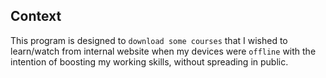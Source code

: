 ## Context
This program is designed to `download some courses` that I wished to learn/watch from internal website when my devices were `offline` with the intention of boosting my working skills, without spreading in public.
